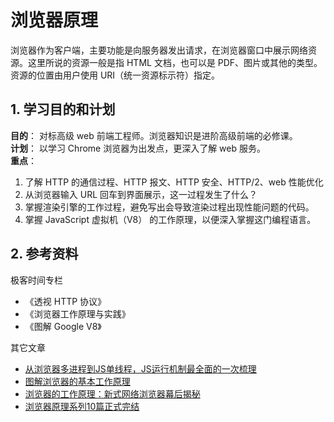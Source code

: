 # 浏览器原理

浏览器作为客户端，主要功能是向服务器发出请求，在浏览器窗口中展示网络资源。这里所说的资源一般是指 HTML 文档，也可以是 PDF、图片或其他的类型。资源的位置由用户使用 URI（统一资源标示符）指定。

## 1. 学习目的和计划    

**目的**： 对标高级 web 前端工程师。浏览器知识是进阶高级前端的必修课。    
**计划**： 以学习 Chrome 浏览器为出发点，更深入了解 web 服务。    
**重点**：     

1. 了解 HTTP 的通信过程、HTTP 报文、HTTP 安全、HTTP/2、web 性能优化
2. 从浏览器输入 URL 回车到界面展示，这一过程发生了什么？
3. 掌握渲染引擎的工作过程，避免写出会导致渲染过程出现性能问题的代码。
4. 掌握 JavaScript 虚拟机（V8） 的工作原理，以便深入掌握这门编程语言。

## 2. 参考资料

极客时间专栏
- 《透视 HTTP 协议》
- 《浏览器工作原理与实践》
- 《图解 Google V8》

其它文章
- [从浏览器多进程到JS单线程，JS运行机制最全面的一次梳理](https://imweb.io/topic/5b72d4ef15554e6d3409f817)
- [图解浏览器的基本工作原理 ](https://zhuanlan.zhihu.com/p/47407398)
- [浏览器的工作原理：新式网络浏览器幕后揭秘](https://www.html5rocks.com/zh/tutorials/internals/howbrowserswork/)
- [浏览器原理系列10篇正式完结](https://juejin.im/post/5c6d3e026fb9a04a0d576f98)


 
